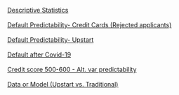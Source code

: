 
<a href="General-Default-Predictability-01.html">Descriptive Statistics</a><br/><br/>
<a href="General-Default-Predictability-01.html">Default Predictability- Credit Cards (Rejected applicants)</a><br/><br/>
<a href="Upstart-Default-Predictability-01.html">Default Predictability- Upstart</a><br/><br/>
<a href="Covid-and-Default-01.html">Default after Covid-19</a><br/><br/>
<a href="Below-600-01.html">Credit score 500-600 - Alt. var predictability</a><br/><br/>
<a href="Data-and-or-model-01.html">Data or Model (Upstart vs. Traditional)</a><br/><br/>
